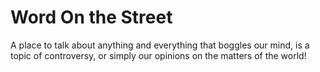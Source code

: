 # Word On the Street

A place to talk about anything and everything that boggles our mind, is a topic of controversy, or simply our opinions on the matters of the world!
